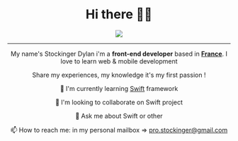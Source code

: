 <div style="text-align:center;margin:auto;">
  <h1 style="text-align:center;">Hi there 👋😄</h1>
  <img src='https://media.giphy.com/media/cNfIqjpCY1zqfaLmd8/giphy.gif' />
  <hr/>
  <p>My name's Stockinger Dylan i'm a <b> front-end developer</b> based in <b><u>France</u></b>. I love to learn web & mobile development</p>
  <p>Share my experiences, my knowledge it's my first passion !</p>
  
   <p>🌱 I'm currently learning <a href="https://swift.org/">Swift</a> framework</p>
   <p>👯 I'm looking to collaborate on Swift project</p>
   <p>💬 Ask me about Swift or other</p>
   <p>📫 How to reach me: in my personal mailbox => <a href="mailto:pro.stockinger@gmail.com">pro.stockinger@gmail.com</a></p>
 

 </div>

